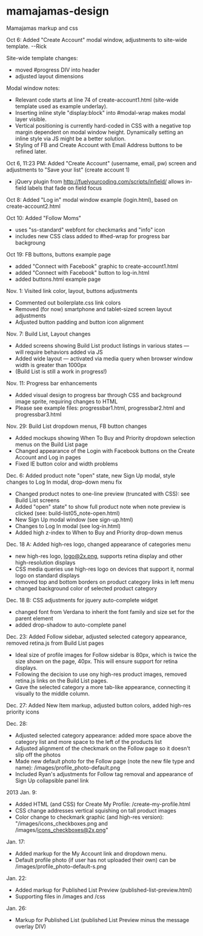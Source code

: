 mamajamas-design
================

Mamajamas markup and css



Oct 6: Added "Create Account" modal window, adjustments to site-wide template. --Rick

Site-wide template changes:
- moved #progress DIV into header
- adjusted layout dimensions 

Modal window notes:
- Relevant code starts at line 74 of create-account1.html (site-wide template used as example underlay).
- Inserting inline style "display:block" into #modal-wrap makes modal layer visible.
- Vertical positioning is currently hard-coded in CSS with a negative top margin dependent on modal window height. Dynamically setting an inline style via JS might be a better solution.
- Styling of FB and Create Account with Email Address buttons to be refined later.

Oct 6, 11:23 PM: Added "Create Account" (username, email, pw) screen and adjustments to "Save your list" (create account 1)
- jQuery plugin from http://fuelyourcoding.com/scripts/infield/ allows in-field labels that fade on field focus

Oct 8: Added "Log in" modal window example (login.html), based on create-account2.html

Oct 10: Added "Follow Moms"
- uses "ss-standard" webfont for checkmarks and "info" icon
- includes new CSS class added to #hed-wrap for progress bar backgroung

Oct 19: FB buttons, buttons example page
- added "Connect with Facebook" graphic to create-account1.html
- added "Connect with Facebook" button to log-in.html
- added buttons.html example page

Nov. 1: Visited link color, layout, buttons adjustments
- Commented out boilerplate.css link colors
- Removed (for now) smartphone and tablet-sized screen layout adjustments
- Adjusted button padding and button icon alignment

Nov. 7: Build List, Layout changes
- Added screens showing Build List product listings in various states — will require behaviors added via JS
- Added wide layout — activated via media query when browser window width is greater than 1000px
- (Build List is still a work in progress!)

Nov. 11: Progress bar enhancements
- Added visual design to progress bar through CSS and background image sprite, requiring changes to HTML
- Please see example files: progressbar1.html, progressbar2.html and progressbar3.html

Nov. 29: Build List dropdown menus, FB button changes
- Added mockups showing When To Buy and Priority dropdown selection menus on the Build List page
- Changed appearance of the Login with Facebook buttons on the Create Account and Log in pages
- Fixed IE button color and width problems

Dec. 6:  Added product note "open" state, new Sign Up modal, style changes to Log In modal, drop-down menu fix
- Changed product notes to one-line preview (truncated with CSS): see Build List screens
- Added "open" state" to show full product note when note preview is clicked (see: build-list05_note-open.html)
- New Sign Up modal window (see sign-up.html)
- Changes to Log In modal (see log-in.html)
- Added high z-index to When to Buy and Priority drop-down menus

Dec. 18 A: Added high-res logo, changed appearance of categories menu
- new high-res logo, logo@2x.png, supports retina display and other high-resolution displays
- CSS media queries use high-res logo on devices that support it, normal logo on standard displays
- removed top and bottom borders on product category links in left menu
- changed background color of selected product category

Dec. 18 B: CSS adjustments for jquery auto-complete widget
- changed font from Verdana to inherit the font family and size set for the parent element
- added drop-shadow to auto-complete panel

Dec. 23: Added Follow sidebar, adjusted selected category appearance, removed retina.js from Build List pages
- Ideal size of profile images for Follow sidebar is 80px, which is twice the size shown on the page, 40px. This will ensure support for retina displays.
- Following the decision to use ony high-res product images, removed retina.js links on the Build List pages.
- Gave the selected category a more tab-like appearance, connecting it visually to the middle column.

Dec. 27: Added New Item markup, adjusted button colors, added high-res priority icons

Dec. 28: 
- Adjusted selected category appearance: added more space above the category list and more space to the left of the products list
- Adjusted alignment of the checkmark on the Follow page so it doesn't slip off the photos
- Made new default photo for the Follow page (note the new file type and name): /images/profile_photo-default.png
- Included Ryan's adjustments for Follow tag removal and appearance of Sign Up collapsible panel link

2013
Jan. 9:
- Added HTML (and CSS) for Create My Profile: /create-my-profile.html
- CSS change addresses vertical squishing on tall product images
- Color change to checkmark graphic (and high-res version): "/images/icons_checkboxes.png and /images/icons_checkboxes@2x.png"

Jan. 17:
- Added markup for the My Account link and dropdown menu.
- Default profile photo (if user has not uploaded their own) can be /images/profile_photo-default-s.png

Jan. 22:
- Added markup for Published List Preview (published-list-preview.html)
- Supporting files in /images and /css

Jan. 26:
- Markup for Published List (published List Preview minus the message overlay DIV)

